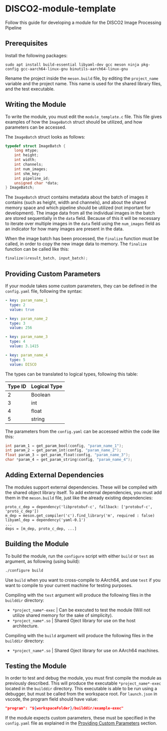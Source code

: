 # DISCO2-module-template

Follow this guide for developing a module for the DISCO2 Image Processing Pipeline

## Prerequisites

Install the following packages:
```
sudo apt install build-essential libyaml-dev gcc meson ninja pkg-config gcc-aarch64-linux-gnu binutils-aarch64-linux-gnu
```

Rename the project inside the `meson.build` file, by editing the `project_name` variable and the project name. This name is used for the shared library files, and the test executable.

## Writing the Module

To write the module, you must edit the `module_template.c` file. This file gives examples of how the `ImageBatch` struct should be utilized, and how parameters can be accessed. 

The `ImageBatch` struct looks as follows:

```c
typedef struct ImageBatch {
    long mtype;
    int height;
    int width;
    int channels;
    int num_images;
    int shm_key;
    int pipeline_id;
    unsigned char *data;
} ImageBatch;
```

The `ImageBatch` struct contains metadata about the batch of images it contains (such as height, width and channels), and about the shared memory space and which pipeline should be utilized (not important for development). The image data from all the individual images in the batch are stored sequentially in the `data` field. Because of this it will be necessary to iterate over multiple images in the `data` field using the `num_images` field as an indicator for how many images are present in the data.

When the image batch has been processed, the `finalize` function must be called, in order to copy the new image data to memory. The `finalize` function can be called like this:
```c
finalize(&result_batch, input_batch);
```

## Providing Custom Parameters

If your module takes some custom parameters, they can be defined in the `config.yaml` file, following the syntax:
```yaml
- key: param_name_1
  type: 2
  value: true

- key: param_name_2
  type: 3
  value: 256

- key: param_name_3
  type: 4
  value: 3.1415

- key: param_name_4
  type: 5
  value: DISCO
```

The types can be translated to logical types, following this table:

| Type ID  | Logical Type |
| -------- | ------------ |
| 2        | Boolean      |
| 3        | int          |
| 4        | float        |
| 5        | string       |

The parameters from the `config.yaml` can be accessed within the code like this:

```c
int param_1 = get_param_bool(config, "param_name_1");
int param_2 = get_param_int(config, "param_name_2");
float param_3 = get_param_float(config, "param_name_3");
char *param_4 = get_param_string(config, "param_name_4");
```

## Adding External Dependencies

The modules support external dependencies. These will be compiled with the shared object library itself. To add external dependencies, you must add them in the `meson.build` file, just like the already existing dependencies:

```meson
proto_c_dep = dependency('libprotobuf-c', fallback: ['protobuf-c', 'proto_c_dep'])
m_dep = meson.get_compiler('c').find_library('m', required : false)
libyaml_dep = dependency('yaml-0.1')   
...       
deps = [m_dep, proto_c_dep, ...]
```

## Building the Module

To build the module, run the `configure` script with either `build` or `test` as argument, as following (using build):
```sh
./configure build
```

Use `build` when you want to cross-compile to AArch64, and use `test` if you want to compile to your current machine for testing purposes.

Compiling with the `test` argument will produce the following files in the `builddir` directory:
 - `*project_name*-exec`       | Can be executed to test the module (Will not utilize shared memory for the sake of simplicity).
 - `*project_name*.so`         | Shared Oject library for use on the host architecture.

Compiling with the `build` argument will produce the following files in the `builddir` directory:
 - `*project_name*.so`         | Shared Oject library for use on AArch64 machines.

## Testing the Module

In order to test and debug the module, you must first compile the module as previously described. This will produce the executable `*project_name*-exec` located in the `builddir` directory. This executable is able to be run using a debugger, but must be called from the workspace root. For `launch.json` in vscode, the program field should have value:
```json
"program": "${workspaceFolder}/builddir/example-exec"
```

If the module expects custom parameters, these must be specified in the `config.yaml` file as explained in the [Providing Custom Parameters](#providing-custom-parameters) section.
